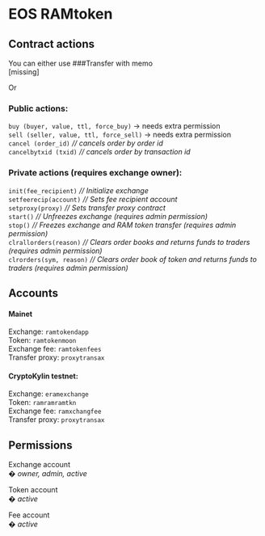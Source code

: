 # EOS RAMtoken
## Contract actions
  
You can either use
###Transfer with memo  
[missing]


Or 
### Public actions:  
`buy (buyer, value, ttl, force_buy)`  -> needs extra permission  
`sell (seller, value, ttl, force_sell)`   -> needs extra permission  
`cancel (order_id)`   *// cancels order by order id*  
`cancelbytxid (txid)` *// cancels order by transaction id*  

### Private actions (requires exchange owner):  

`init(fee_recipient)`		*// Initialize exchange*  
`setfeerecip(account)`	*// Sets fee recipient account*  
`setproxy(proxy)`			*// Sets transfer proxy contract*  
`start()`					*// Unfreezes exchange (requires admin permission)*  
`stop()`					*// Freezes exchange and RAM token transfer (requires admin permission)*  
`clrallorders(reason)`	 *// Clears order books and returns funds to traders (requires admin permission)*  
`clrorders(sym, reason)`	*// Clears order book of token and returns funds to traders (requires admin permission)*  


## Accounts

#### Mainet
Exchange: `ramtokendapp`  
Token: `ramtokenmoon`  
Exchange fee: `ramtokenfees`  
Transfer proxy: `proxytransax`  


#### CryptoKylin testnet:
Exchange: `eramexchange`  
Token: `ramramramtkn`  
Exchange fee: `ramxchangfee`  
Transfer proxy: `proxytransax`  


## Permissions  

Exchange account  
*� owner, admin, active* 
  
Token account  
*� active*  
  
Fee account  
*� active*  

